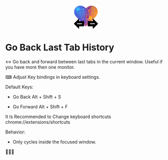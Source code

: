 <p align="center">
  <img src="icon.png" width="75" alt="accessibility text">
</p>

# Go Back Last Tab History 

↔ Go back and forward between last tabs in the current window. Useful if you have more then one monitor. 

⌨ Adjust Key bindings in keyboard settings.

Default Keys: 

  - Go Back    Alt + Shift + S

  - Go Forward Alt + Shift + F

It Is Recommended to Change keyboard shortcuts chrome://extensions/shortcuts

Behavior: 
- Only cycles inside the focused window. 

🎈🥳🎉
